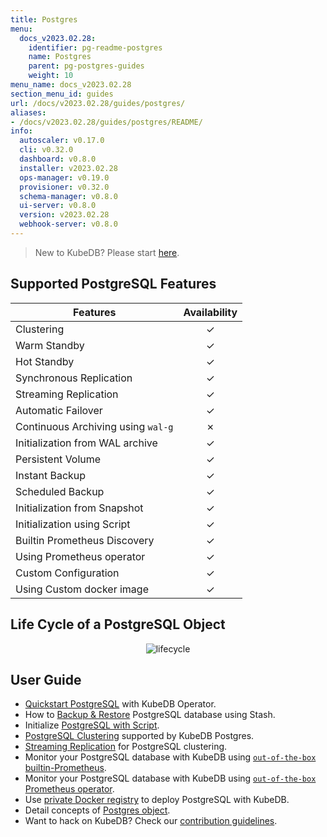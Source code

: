 ```yaml
---
title: Postgres
menu:
  docs_v2023.02.28:
    identifier: pg-readme-postgres
    name: Postgres
    parent: pg-postgres-guides
    weight: 10
menu_name: docs_v2023.02.28
section_menu_id: guides
url: /docs/v2023.02.28/guides/postgres/
aliases:
- /docs/v2023.02.28/guides/postgres/README/
info:
  autoscaler: v0.17.0
  cli: v0.32.0
  dashboard: v0.8.0
  installer: v2023.02.28
  ops-manager: v0.19.0
  provisioner: v0.32.0
  schema-manager: v0.8.0
  ui-server: v0.8.0
  version: v2023.02.28
  webhook-server: v0.8.0
---
```


> New to KubeDB? Please start [here](/docs/v2023.02.28/README).

## Supported PostgreSQL Features

| Features                           | Availability |
| ---------------------------------- |:------------:|
| Clustering                         |   &#10003;   |
| Warm Standby                       |   &#10003;   |
| Hot Standby                        |   &#10003;   |
| Synchronous Replication            |   &#10003;   |
| Streaming Replication              |   &#10003;   |
| Automatic Failover                 |   &#10003;   |
| Continuous Archiving using `wal-g` |   &#10007;   |
| Initialization from WAL archive    |   &#10003;   |
| Persistent Volume                  |   &#10003;   |
| Instant Backup                     |   &#10003;   |
| Scheduled Backup                   |   &#10003;   |
| Initialization from Snapshot       |   &#10003;   |
| Initialization using Script        |   &#10003;   |
| Builtin Prometheus Discovery       |   &#10003;   |
| Using Prometheus operator          |   &#10003;   |
| Custom Configuration               |   &#10003;   |
| Using Custom docker image          |   &#10003;   |

## Life Cycle of a PostgreSQL Object

<p align="center">
  <img alt="lifecycle"  src="/docs/v2023.02.28/images/postgres/lifecycle.png">
</p>

## User Guide

- [Quickstart PostgreSQL](/docs/v2023.02.28/guides/postgres/quickstart/quickstart) with KubeDB Operator.
- How to [Backup & Restore](/docs/v2023.02.28/guides/postgres/backup/overview/) PostgreSQL database using Stash.
- Initialize [PostgreSQL with Script](/docs/v2023.02.28/guides/postgres/initialization/script_source).
- [PostgreSQL Clustering](/docs/v2023.02.28/guides/postgres/clustering/ha_cluster) supported by KubeDB Postgres.
- [Streaming Replication](/docs/v2023.02.28/guides/postgres/clustering/streaming_replication) for PostgreSQL clustering.
- Monitor your PostgreSQL database with KubeDB using [`out-of-the-box` builtin-Prometheus](/docs/v2023.02.28/guides/postgres/monitoring/using-builtin-prometheus).
- Monitor your PostgreSQL database with KubeDB using [`out-of-the-box` Prometheus operator](/docs/v2023.02.28/guides/postgres/monitoring/using-prometheus-operator).
- Use [private Docker registry](/docs/v2023.02.28/guides/postgres/private-registry/using-private-registry) to deploy PostgreSQL with KubeDB.
- Detail concepts of [Postgres object](/docs/v2023.02.28/guides/postgres/concepts/postgres).
- Want to hack on KubeDB? Check our [contribution guidelines](/docs/v2023.02.28/CONTRIBUTING).
